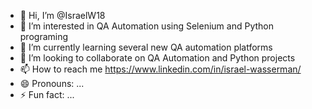 - 👋 Hi, I’m @IsraelW18
- 👀 I’m interested in QA Automation using Selenium and Python programing
- 🌱 I’m currently learning several new QA automation platforms
- 💞️ I’m looking to collaborate on QA Automation and Python projects
- 📫 How to reach me https://www.linkedin.com/in/israel-wasserman/
- 😄 Pronouns: ...
- ⚡ Fun fact: ...

<!---
IsraelW18/IsraelW18 is a ✨ special ✨ repository because its `README.md` (this file) appears on your GitHub profile.
You can click the Preview link to take a look at your changes.
--->
